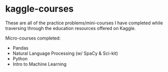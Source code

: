 # kaggle-courses
These are all of the practice problems/mini-courses I have completed while traversing through the education resources offered on Kaggle.

Micro-courses completed:

* Pandas
* Natural Language Processing (w/ SpaCy & Sci-kit)
* Python
* Intro to Machine Learning
